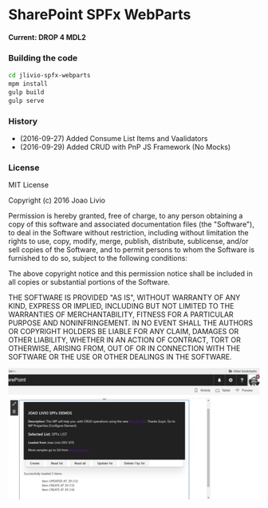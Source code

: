 # SharePoint SPFx WebParts

#### Current: DROP 4 MDL2

### Building the code

```bash
cd jlivio-spfx-webparts
mpm install
gulp build
gulp serve
```
### History
* (2016-09-27) Added Consume List Items and Vaalidators
* (2016-09-29) Added CRUD with PnP JS Framework (No Mocks)

### License

MIT License

Copyright (c) 2016 Joao Livio

Permission is hereby granted, free of charge, to any person obtaining a copy
of this software and associated documentation files (the "Software"), to deal
in the Software without restriction, including without limitation the rights
to use, copy, modify, merge, publish, distribute, sublicense, and/or sell
copies of the Software, and to permit persons to whom the Software is
furnished to do so, subject to the following conditions:

The above copyright notice and this permission notice shall be included in all
copies or substantial portions of the Software.

THE SOFTWARE IS PROVIDED "AS IS", WITHOUT WARRANTY OF ANY KIND, EXPRESS OR
IMPLIED, INCLUDING BUT NOT LIMITED TO THE WARRANTIES OF MERCHANTABILITY,
FITNESS FOR A PARTICULAR PURPOSE AND NONINFRINGEMENT. IN NO EVENT SHALL THE
AUTHORS OR COPYRIGHT HOLDERS BE LIABLE FOR ANY CLAIM, DAMAGES OR OTHER
LIABILITY, WHETHER IN AN ACTION OF CONTRACT, TORT OR OTHERWISE, ARISING FROM,
OUT OF OR IN CONNECTION WITH THE SOFTWARE OR THE USE OR OTHER DEALINGS IN THE
SOFTWARE.

![Just a Demo](src/demoimages/WP3.png?raw=true "Title")

